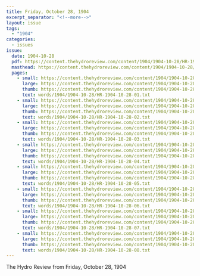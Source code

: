 ```yaml
---
title: Friday, October 28, 1904
excerpt_separator: "<!--more-->"
layout: issue
tags:
  - "1904"
categories:
  - issues
issue:
  date: 1904-10-28
  pdf: https://content.thehydroreview.com/content/1904/1904-10-28/HR-1904-10-28.pdf
  masthead: https://content.thehydroreview.com/content/1904/1904-10-28/masthead/HR-1904-10-28.jpg
  pages:
    - small: https://content.thehydroreview.com/content/1904/1904-10-28/small/HR-1904-10-28-01.jpg
      large: https://content.thehydroreview.com/content/1904/1904-10-28/large/HR-1904-10-28-01.jpg
      thumb: https://content.thehydroreview.com/content/1904/1904-10-28/thumbnails/HR-1904-10-28-01.jpg
      text: words/1904/1904-10-28/HR-1904-10-28-01.txt
    - small: https://content.thehydroreview.com/content/1904/1904-10-28/small/HR-1904-10-28-02.jpg
      large: https://content.thehydroreview.com/content/1904/1904-10-28/large/HR-1904-10-28-02.jpg
      thumb: https://content.thehydroreview.com/content/1904/1904-10-28/thumbnails/HR-1904-10-28-02.jpg
      text: words/1904/1904-10-28/HR-1904-10-28-02.txt
    - small: https://content.thehydroreview.com/content/1904/1904-10-28/small/HR-1904-10-28-03.jpg
      large: https://content.thehydroreview.com/content/1904/1904-10-28/large/HR-1904-10-28-03.jpg
      thumb: https://content.thehydroreview.com/content/1904/1904-10-28/thumbnails/HR-1904-10-28-03.jpg
      text: words/1904/1904-10-28/HR-1904-10-28-03.txt
    - small: https://content.thehydroreview.com/content/1904/1904-10-28/small/HR-1904-10-28-04.jpg
      large: https://content.thehydroreview.com/content/1904/1904-10-28/large/HR-1904-10-28-04.jpg
      thumb: https://content.thehydroreview.com/content/1904/1904-10-28/thumbnails/HR-1904-10-28-04.jpg
      text: words/1904/1904-10-28/HR-1904-10-28-04.txt
    - small: https://content.thehydroreview.com/content/1904/1904-10-28/small/HR-1904-10-28-05.jpg
      large: https://content.thehydroreview.com/content/1904/1904-10-28/large/HR-1904-10-28-05.jpg
      thumb: https://content.thehydroreview.com/content/1904/1904-10-28/thumbnails/HR-1904-10-28-05.jpg
      text: words/1904/1904-10-28/HR-1904-10-28-05.txt
    - small: https://content.thehydroreview.com/content/1904/1904-10-28/small/HR-1904-10-28-06.jpg
      large: https://content.thehydroreview.com/content/1904/1904-10-28/large/HR-1904-10-28-06.jpg
      thumb: https://content.thehydroreview.com/content/1904/1904-10-28/thumbnails/HR-1904-10-28-06.jpg
      text: words/1904/1904-10-28/HR-1904-10-28-06.txt
    - small: https://content.thehydroreview.com/content/1904/1904-10-28/small/HR-1904-10-28-07.jpg
      large: https://content.thehydroreview.com/content/1904/1904-10-28/large/HR-1904-10-28-07.jpg
      thumb: https://content.thehydroreview.com/content/1904/1904-10-28/thumbnails/HR-1904-10-28-07.jpg
      text: words/1904/1904-10-28/HR-1904-10-28-07.txt
    - small: https://content.thehydroreview.com/content/1904/1904-10-28/small/HR-1904-10-28-08.jpg
      large: https://content.thehydroreview.com/content/1904/1904-10-28/large/HR-1904-10-28-08.jpg
      thumb: https://content.thehydroreview.com/content/1904/1904-10-28/thumbnails/HR-1904-10-28-08.jpg
      text: words/1904/1904-10-28/HR-1904-10-28-08.txt
---
```


The Hydro Review from Friday, October 28, 1904

<!--more-->

